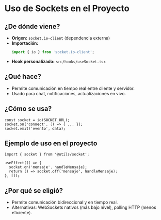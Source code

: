 # Uso de Sockets en el Proyecto

## ¿De dónde viene?
- **Origen:** `socket.io-client` (dependencia externa)
- **Importación:**
  ```typescript
  import { io } from 'socket.io-client';
  ```
- **Hook personalizado:** `src/hooks/useSocket.tsx`

## ¿Qué hace?
- Permite comunicación en tiempo real entre cliente y servidor.
- Usado para chat, notificaciones, actualizaciones en vivo.

## ¿Cómo se usa?
```tsx
const socket = io(SOCKET_URL);
socket.on('connect', () => { ... });
socket.emit('evento', data);
```

## Ejemplo de uso en el proyecto
```tsx
import { socket } from '@utils/socket';

useEffect(() => {
  socket.on('mensaje', handleMensaje);
  return () => socket.off('mensaje', handleMensaje);
}, []);
```

## ¿Por qué se eligió?
- Permite comunicación bidireccional y en tiempo real.
- Alternativas: WebSockets nativos (más bajo nivel), polling HTTP (menos eficiente). 